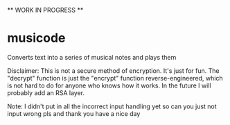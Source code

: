 ** WORK IN PROGRESS **

# musicode
Converts text into a series of musical notes and plays them

Disclaimer: This is not a secure method of encryption. It's just for fun. The "decrypt" function is just the "encrypt" function reverse-engineered, which is not hard to do for anyone who knows how it works. In the future I will probably add an RSA layer.

Note: I didn't put in all the incorrect input handling yet so can you just not input wrong pls and thank you have a nice day

